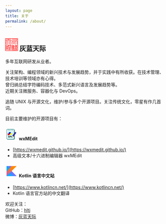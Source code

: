 ```yaml
---
layout: page
title: 关于
permalink: /about/
---
```


## ![灰蓝天际](/assets/hltj.png) 灰蓝天际
多年互联网研发从业者。

关注架构、编程领域的新兴技术与发展趋势，并于实践中有所收获。在技术管理、技术培训等领域亦有心得。  
曾归纳总结字符编码技术、多范式新兴语言及发展趋势等。  
近期关注微服务、容器化与 DevOps。

追随 UNIX 与开源文化，维护/参与多个开源项目。关注传统文化，零星有作几首词。

目前主要维护的开源项目有：
#### ![灰蓝天际](/assets/wxmedit.png) wxMEdit
  - [https://wxmedit.github.io/](https://wxmedit.github.io/)
  - 高级文本/十六进制编辑器 wxMEdit

#### ![灰蓝天际](/assets/kotlin.png) Kotlin 语言中文站
  - [https://www.kotlincn.net/](https://www.kotlincn.net/)
  - Kotlin 语言官方站的中文翻译

欢迎关注：  
GitHub：[hltj](https://github.com/hltj)  
微博：[灰蓝天际](http://weibo.com/hltj)

